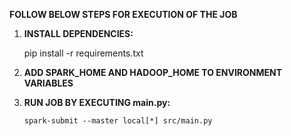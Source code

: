 **FOLLOW BELOW STEPS FOR EXECUTION OF THE JOB**

1. **INSTALL DEPENDENCIES:**

    pip install -r requirements.txt


2. **ADD SPARK_HOME AND HADOOP_HOME TO ENVIRONMENT VARIABLES**


3. **RUN JOB BY EXECUTING main.py:**

    ```spark-submit --master local[*] src/main.py```
